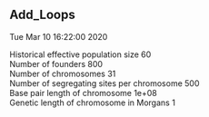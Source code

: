 ## Add_Loops  
  
Tue Mar 10 16:22:00 2020  
  
Historical effective population size  60  
Number of founders  800  
Number of chromosomes  31  
Number of segregating sites per chromosome 500  
Base pair length of chromosome 1e+08  
Genetic length of chromosome in Morgans 1  
  
